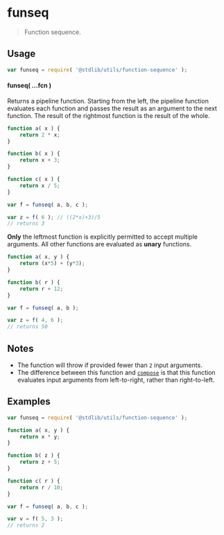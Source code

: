 # funseq

> Function sequence.


<!-- Section to include introductory text. Make sure to keep an empty line after the intro `section` element and another before the `/section` close. -->

<section class="intro">

</section>

<!-- /.intro -->

<!-- Package usage documentation. -->

<section class="usage">

## Usage

``` javascript
var funseq = require( '@stdlib/utils/function-sequence' );
```

#### funseq( ...fcn )

Returns a pipeline function. Starting from the left, the pipeline function evaluates each function and passes the result as an argument to the next function. The result of the rightmost function is the result of the whole.

``` javascript
function a( x ) {
    return 2 * x;
}

function b( x ) {
    return x + 3;
}

function c( x ) {
    return x / 5;
}

var f = funseq( a, b, c );

var z = f( 6 ); // ((2*x)+3)/5
// returns 3
```

__Only__ the leftmost function is explicitly permitted to accept multiple arguments. All other functions are evaluated as __unary__ functions.

``` javascript
function a( x, y ) {
    return (x*5) + (y*3);
}

function b( r ) {
    return r + 12;
}

var f = funseq( a, b );

var z = f( 4, 6 );
// returns 50
```

</section>

<!-- /.usage -->

<!-- Package usage notes. Make sure to keep an empty line after the `section` element and another before the `/section` close. -->

<section class="notes">

## Notes

* The function will throw if provided fewer than `2` input arguments.
* The difference between this function and [`compose`][@stdlib/utils/compose] is that this function evaluates input arguments from left-to-right, rather than right-to-left.

</section>

<!-- /.notes -->

<!-- Package usage examples. -->

<section class="examples">

## Examples

``` javascript
var funseq = require( '@stdlib/utils/function-sequence' );

function a( x, y ) {
    return x * y;
}

function b( z ) {
    return z + 5;
}

function c( r ) {
    return r / 10;
}

var f = funseq( a, b, c );

var v = f( 5, 3 );
// returns 2
```

</section>

<!-- /.examples -->

<!-- Section to include cited references. If references are included, add a horizontal rule *before* the section. Make sure to keep an empty line after the `section` element and another before the `/section` close. -->

<section class="references">

</section>

<!-- /.references -->

<!-- Section for all links. Make sure to keep an empty line after the `section` element and another before the `/section` close. -->

<section class="links">

[@stdlib/utils/compose]: https://github.com/stdlib-js/stdlib

</section>

<!-- /.links -->
